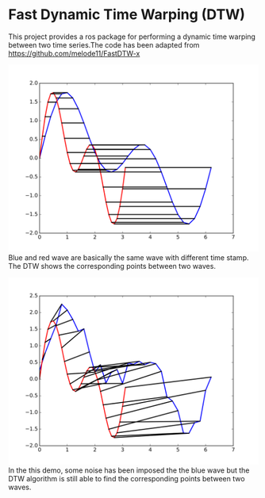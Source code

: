 # Fast Dynamic Time Warping (DTW)
This project provides a ros package for performing a dynamic time warping between two time series.The code has been adapted from https://github.com/melode11/FastDTW-x

![DTW applied two sinusoidal time series.](/images/DTW_python.svg)  
Blue and red wave are basically the same wave with different time stamp. The DTW shows the corresponding points between two waves.

![DTW applied two sinusoidal time series in the presence of noise](/images/DTW_noise_python.svg)  
In the this demo, some noise has been imposed the the blue wave but the DTW algorithm is still able to find the corresponding points between two waves.
